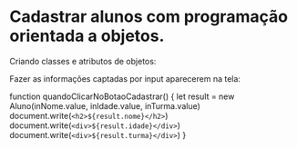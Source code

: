 # Cadastrar alunos com programação orientada a objetos.
Criando classes e atributos de objetos:

Fazer as informações captadas por input aparecerem na tela:

function quandoClicarNoBotaoCadastrar() {
  let result = new Aluno(inNome.value, inIdade.value, inTurma.value)
  document.write(`<h2>${result.nome}</h2>`)
  document.write(`<div>${result.idade}</div>`)
  document.write(`<div>${result.turma}</div>`)
}
